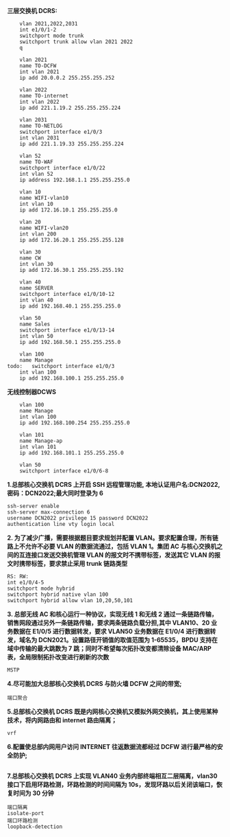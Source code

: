 **三层交换机 DCRS:**

```
	vlan 2021,2022,2031
	int e1/0/1-2
	switchport mode trunk
	switchport trunk allow vlan 2021 2022
	q
	
	vlan 2021
	name TO-DCFW
	int vlan 2021
	ip add 20.0.0.2 255.255.255.252
	
	vlan 2022
	name TO-internet
	int vlan 2022
	ip add 221.1.19.2 255.255.255.224
	
	vlan 2031
	name TO-NETLOG
	switchport interface e1/0/3
	int vlan 2031
	ip add 221.1.19.33 255.255.255.224
	
	vlan 52
	name TO-WAF
	switchport interface e1/0/22
	int vlan 52
	ip address 192.168.1.1 255.255.255.0
	
	vlan 10
	name WIFI-vlan10
	int vlan 10
	ip add 172.16.10.1 255.255.255.0
	
	vlan 20
	name WIFI-vlan20
	int vlan 200
	ip add 172.16.20.1 255.255.255.128
	
	vlan 30
	name CW
	int vlan 30
	ip add 172.16.30.1 255.255.255.192
	
	vlan 40
	name SERVER
	switchport interface e1/0/10-12
	int vlan 40
	ip add 192.168.40.1 255.255.255.0
	
	vlan 50
	name Sales
	switchport interface e1/0/13-14
	int vlan 50
	ip add 192.168.50.1 255.255.255.0
	
	vlan 100
	name Manage
todo:	switchport interface e1/0/3
	int vlan 100
	ip add 192.168.100.1 255.255.255.0
```

**无线控制器DCWS**

```\
	vlan 100 
	name Manage
	int vlan 100
	ip add 192.168.100.254 255.255.255.0
	
	vlan 101
	name Manage-ap
	int vlan 101
	ip add 192.168.101.1 255.255.255.0
	
	vlan 50
	switchport interface e1/0/6-8
```

**1.总部核心交换机 DCRS 上开启 SSH 远程管理功能, 本地认证用户名:DCN2022,密码：DCN2022;最大同时登录为 6**

```
ssh-server enable
ssh-server max-connection 6
username DCN2022 privilege 15 password DCN2022
authentication line vty login local 
```

**2. 为了减少广播，需要根据题目要求规划并配置 VLAN。要求配置合理，所有链路上不允许不必要 VLAN 的数据流通过，包括 VLAN 1。集团 AC 与核心交换机之间的互连接口发送交换机管理 VLAN 的报文时不携带标签，发送其它 VLAN 的报文时携带标签，要求禁止采用 trunk 链路类型**

```
RS: RW:
int e1/0/4-5
switchport mode hybrid
switchport hybrid native vlan 100
switchport hybrid allow vlan 10,20,50,101
```

**3. 总部无线 AC 和核心运行一种协议，实现无线 1 和无线 2 通过一条链路传输，销售网段通过另外一条链路传输，要求两条链路负载分担,其中 VLAN10、20 业务数据在 E1/0/5 进行数据转发，要求
VLAN50 业务数据在 E1/0/4 进行数据转发，域名为 DCN2021。设置路径开销值的取值范围为 1-65535，BPDU 支持在域中传输的最大跳数为 7 跳；同时不希望每次拓扑改变都清除设备 MAC/ARP 表，全局限制拓扑改变进行刷新的次数**

```
MSTP
```

**4.尽可能加大总部核心交换机 DCRS 与防火墙 DCFW 之间的带宽;**

```
端口聚合
```

**5.总部核心交换机 DCRS 既是内网核心交换机又模拟外网交换机，其上使用某种技术，将内网路由和 internet 路由隔离；**

```
vrf
```

**6.配置使总部内网用户访问 INTERNET 往返数据流都经过 DCFW 进行最严格的安全防护;**

```

```

**7.总部核心交换机 DCRS 上实现 VLAN40 业务内部终端相互二层隔离，vlan30 接口下启用环路检测，环路检测的时间间隔为 10s，发现环路以后关闭该端口，恢复时间为 30 分钟**

```
端口隔离
isolate-port
端口环路检测
loopback-detection
```

